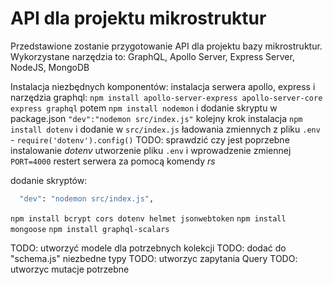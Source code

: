 # API dla projektu mikrostruktur

Przedstawione zostanie przygotowanie API dla projektu bazy mikrostruktur.
Wykorzystane narzędzia to: 
GraphQL, Apollo Server, Express Server, NodeJS, MongoDB

<!-- zobaczymy na ile mi sił starczy -->

Instalacja niezbędnych komponentów:
instalacja serwera apollo, express i narzędzia graphql:
`npm install apollo-server-express apollo-server-core express graphql`
potem
`npm install nodemon` i dodanie skryptu w package.json `"dev":"nodemon src/index.js"`
kolejny krok instalacja 
`npm install dotenv` i dodanie w `src/index.js` ładowania zmiennych z pliku `.env` - `require('dotenv').config()` TODO: sprawdzić czy jest poprzebne instalowanie *dotenv*
utworzenie pliku `.env` i wprowadzenie zmiennej `PORT=4000`
restert serwera za pomocą komendy *rs*


dodanie skryptów:
```bash
  "dev": "nodemon src/index.js",
```

`npm install bcrypt cors dotenv helmet jsonwebtoken`
`npm install mongoose`
`npm install graphql-scalars`

TODO: utworzyć modele dla potrzebnych kolekcji
TODO: dodać do "schema.js" niezbedne typy
TODO: utworzyc zapytania Query
TODO: utworzyc mutacje potrzebne
